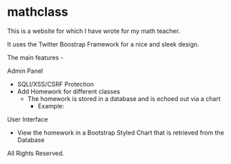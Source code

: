 # mathclass
This is a website for which I have wrote for my math teacher. 

It uses the Twitter Boostrap Framework for a nice and sleek design. 

The main features -

Admin Panel
  - SQLI/XSS/CSRF Protection
  - Add Homework for different classes
    - The homework is stored in a database and is echoed out via a chart
      - Example: <td><?php echo htmlentities($row['number'], ENT_QUOTES, 'UTF-8'); ?></td> 
    
User Interface
  - View the homework in a Bootstrap Styled Chart that is retrieved from the Database
  
All Rights Reserved.
  
  
  
